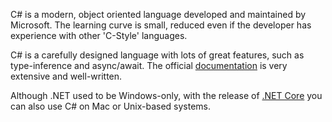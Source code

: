C# is a modern, object oriented language developed and maintained by Microsoft. The learning curve is small, reduced even if the developer has experience with other 'C-Style' languages.

C# is a carefully designed language with lots of great features, such as type-inference and async/await. The official [documentation](https://docs.microsoft.com/en-us/dotnet/csharp/) is very extensive and well-written.

Although .NET used to be Windows-only, with the release of [.NET Core](https://www.microsoft.com/net/core) you can also use C# on Mac or Unix-based systems.
